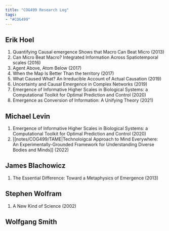 ```yaml
---
title: "COG499 Research Log"
tags:
- "#COG499"
---
```


## Erik Hoel

1. Quantifying Causal emergence Shows that Macro Can Beat Micro (2013)
2. Can Micro Beat Macro? Integrated Information Across Spatiotemporal scales (2016)
3. Agent Above, Atom Below (2017)
4. When the Map Is Better Than the territory (2017)
5. What Caused What? An Irreducible Account of Actual Causation (2019)
6. Uncertainty and Causal Emergence in Complex Networks (2019)
7. Emergence of Informative Higher Scales in Biological Systems: a Computational Toolkit for Optimal Prediction and Control (2020)
8. Emergence as Conversion of Information: A Unifying Theory (2021)



## Michael Levin

1. Emergence of Informative Higher Scales in Biological Systems: a Computational Toolkit for Optimal Prediction and Control (2020)
2. [[notes/COG499/TAME|Technoloigcal Approach to Mind Everywhere: An Experimentally-Grounded Framework for Understanding Diverse Bodies and Minds]] (2022)

## James Blachowicz

1. The Essential Difference: Toward a Metaphysics of Emergence (2013)

## Stephen Wolfram

1. A New Kind of Science (2002)

## Wolfgang Smith
